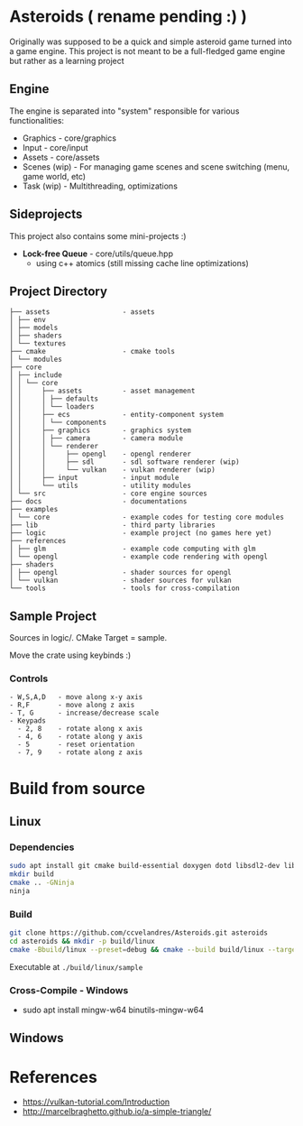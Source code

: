 # Asteroids ( rename pending :) )

Originally was supposed to be a quick and simple asteroid game turned into a game engine. This project is not meant to be a full-fledged game engine but rather as a learning project

## Engine

The engine is separated into "system" responsible for various functionalities:
- Graphics - core/graphics
- Input - core/input
- Assets - core/assets
- Scenes (wip) - For managing game scenes and scene switching (menu, game world, etc)
- Task (wip) - Multithreading, optimizations

## Sideprojects

This project also contains some mini-projects :)
- **Lock-free Queue** - core/utils/queue.hpp
  - using c++ atomics (still missing cache line optimizations)

## Project Directory

```.
├── assets                  - assets
│ ├── env
│ ├── models
│ ├── shaders
│ └── textures
├── cmake                   - cmake tools
│ └── modules
├── core
│ ├── include
│ │ └── core
│ │     ├── assets          - asset management 
│ │     │ ├── defaults
│ │     │ └── loaders
│ │     ├── ecs             - entity-component system
│ │     │ └── components
│ │     ├── graphics        - graphics system
│ │     │ ├── camera        - camera module
│ │     │ └── renderer
│ │     │     ├── opengl    - opengl renderer
│ │     │     ├── sdl       - sdl software renderer (wip)
│ │     │     └── vulkan    - vulkan renderer (wip)
│ │     ├── input           - input module
│ │     └── utils           - utility modules
│ └── src                   - core engine sources
├── docs                    - documentations
├── examples
│ └── core                  - example codes for testing core modules
├── lib                     - third party libraries
├── logic                   - example project (no games here yet)
├── references
│ ├── glm                   - example code computing with glm
│ └── opengl                - example code rendering with opengl 
├── shaders
│ ├── opengl                - shader sources for opengl
│ └── vulkan                - shader sources for vulkan
└── tools                   - tools for cross-compilation
```
## Sample Project

Sources in logic/. CMake Target = sample.

Move the crate using keybinds :)

### Controls

```
- W,S,A,D   - move along x-y axis
- R,F       - move along z axis
- T, G      - increase/decrease scale
- Keypads
  - 2, 8    - rotate along x axis
  - 4, 6    - rotate along y axis
  - 5       - reset orientation
  - 7, 9    - rotate along z axis
```

# Build from source
## Linux

### Dependencies

```bash
sudo apt install git cmake build-essential doxygen dotd libsdl2-dev libsdl2-gfx-dev libsdl2-image-dev libvulkan-dev vulkan-validationlayers libglm-dev libglew-dev libgl-dev libglew-dev
mkdir build
cmake .. -GNinja
ninja
```

### Build

```bash
git clone https://github.com/ccvelandres/Asteroids.git asteroids
cd asteroids && mkdir -p build/linux
cmake -Bbuild/linux --preset=debug && cmake --build build/linux --target all --parallel
```

Executable at `./build/linux/sample`


### Cross-Compile - Windows
- sudo apt install mingw-w64 binutils-mingw-w64


## Windows 

# References
- https://vulkan-tutorial.com/Introduction
- http://marcelbraghetto.github.io/a-simple-triangle/
